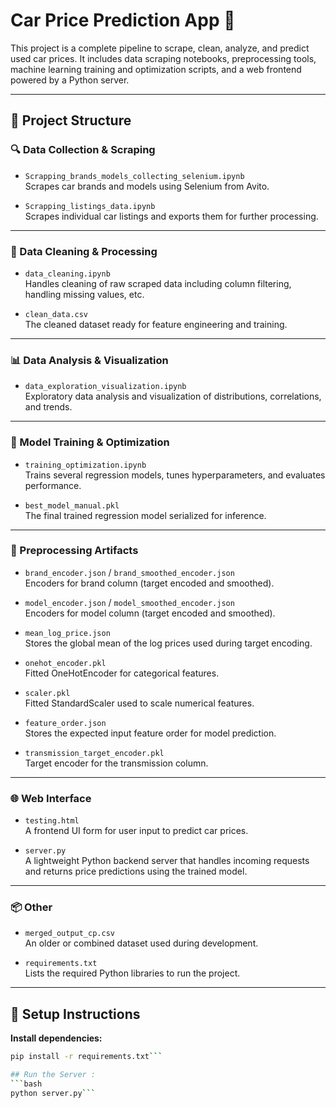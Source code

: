 # Car Price Prediction App 🚗

This project is a complete pipeline to scrape, clean, analyze, and predict used car prices. It includes data scraping notebooks, preprocessing tools, machine learning training and optimization scripts, and a web frontend powered by a Python server.

---

## 📁 Project Structure

### 🔍 Data Collection & Scraping
- `Scrapping_brands_models_collecting_selenium.ipynb`  
  Scrapes car brands and models using Selenium from Avito.

- `Scrapping_listings_data.ipynb`  
  Scrapes individual car listings and exports them for further processing.

---

### 🧼 Data Cleaning & Processing
- `data_cleaning.ipynb`  
  Handles cleaning of raw scraped data including column filtering, handling missing values, etc.

- `clean_data.csv`  
  The cleaned dataset ready for feature engineering and training.

---

### 📊 Data Analysis & Visualization
- `data_exploration_visualization.ipynb`  
  Exploratory data analysis and visualization of distributions, correlations, and trends.

---

### 🧠 Model Training & Optimization
- `training_optimization.ipynb`  
  Trains several regression models, tunes hyperparameters, and evaluates performance.

- `best_model_manual.pkl`  
  The final trained regression model serialized for inference.

---

### 🧪 Preprocessing Artifacts
- `brand_encoder.json` / `brand_smoothed_encoder.json`  
  Encoders for brand column (target encoded and smoothed).

- `model_encoder.json` / `model_smoothed_encoder.json`  
  Encoders for model column (target encoded and smoothed).

- `mean_log_price.json`  
  Stores the global mean of the log prices used during target encoding.

- `onehot_encoder.pkl`  
  Fitted OneHotEncoder for categorical features.

- `scaler.pkl`  
  Fitted StandardScaler used to scale numerical features.

- `feature_order.json`  
  Stores the expected input feature order for model prediction.

- `transmission_target_encoder.pkl`  
  Target encoder for the transmission column.

---

### 🌐 Web Interface
- `testing.html`  
  A frontend UI form for user input to predict car prices.

- `server.py`  
  A lightweight Python backend server that handles incoming requests and returns price predictions using the trained model.

---

### 📦 Other
- `merged_output_cp.csv`  
  An older or combined dataset used during development.

- `requirements.txt`  
  Lists the required Python libraries to run the project.

---

## 🔧 Setup Instructions

**Install dependencies:**

   ```bash
   pip install -r requirements.txt```
   
  ## Run the Server :
  ```bash
  python server.py```

